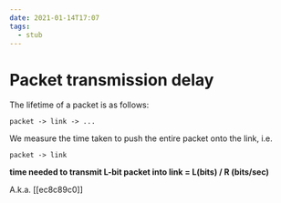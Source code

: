 ```yaml
---
date: 2021-01-14T17:07
tags: 
  - stub
---
```


# Packet transmission delay

The lifetime of a packet is as follows:

```
packet -> link -> ...
```

We measure the time taken to push the entire packet onto the link, i.e.

```
packet -> link
```

**time needed to transmit L-bit packet into link = L(bits) / R (bits/sec)**

A.k.a. [[ec8c89c0]] 
